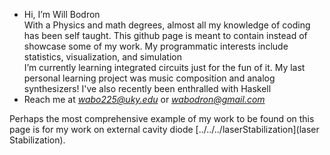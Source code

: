 - Hi, I’m Will Bodron \
With a Physics and math degrees, almost all my knowledge of coding has been self taught. This github page is meant to contain instead of showcase some of my work.
My programmatic interests include statistics, visualization, and simulation \
I’m currently learning integrated circuits just for the fun of it. My last personal learning project was music composition and analog synthesizers! I've also recently been enthralled with Haskell
- Reach me at *wabo225@uky.edu* or *wabodron@gmail.com*

Perhaps the most comprehensive example of my work to be found on this page is for my work on external cavity diode [../../../laserStabilization](laser Stabilization).
